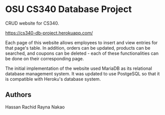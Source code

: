 # OSU CS340 Database Project

CRUD website for CS340.

https://cs340-db-project.herokuapp.com/

Each page of this website allows employees to insert and view entries for that page's table. In addition, orders can be updated, products can be searched, and coupons can be deleted - each of these functionalities can be done on their corresponding page.

The initial implementation of the website used MariaDB as its relational database management system. It was updated to use PostgeSQL so that it is compatible with Heroku's database system. 

## Authors

Hassan Rachid
Rayna Nakao
